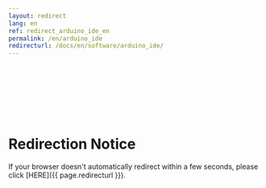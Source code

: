```yaml
---
layout: redirect
lang: en
ref: redirect_arduino_ide_en
permalink: /en/arduino_ide
redirecturl: /docs/en/software/arduino_ide/
---
```


<br><br><br><br><br><br>
# Redirection Notice
If your browser doesn't automatically redirect within a few seconds, please click [HERE]({{ page.redirecturl }}).
